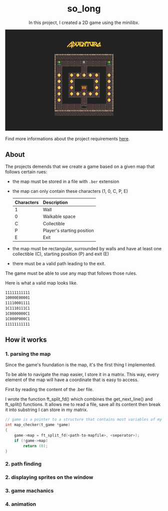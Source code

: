 <h1 align="center">so_long</h1>
<p align="center">In this project, I created a 2D game using the minilibx.</p>

![game preview](./documentation/preview.png)

Find more informations about the project requirements [here](./documentation/project_requirements.pdf).

## About

The projects demends that we create a game based on a given map that follows certain rues:
- the map must be stored in a file with <code>.ber</code> extension
- the map can only contain these characters (1, 0, C, P, E)

	| Characters| Description                |
	|    ---    |     ---                    |
	| 1         | Wall                       |
	| 0         | Walkable space             |
	| C         | Collectible                |
	| P         | Player's starting position |
	| E         | Exit                       |
- the map must be rectangular, surrounded by walls and have at least one collectible (C), starting position (P) and exit (E)
- there must be a valid path leading to the exit.

The game must be able to use any map that follows those rules.

Here is what a valid map looks like.
```bash
11111111111
10000E00001
11110001111
1C1110111C1
1C0000000C1
1C000P000C1
11111111111
```

## How it works
### 1. parsing the map
Since the game's foundation is the map, it's the first thing I implemented.

To be able to navigate the map easier, I store it in a matrix. This way, every element of the map will have a coordinate that is easy to access.

First by reading the content of the .ber file. 

I wrote the function ft_split_fd() which combines the get_next_line() and ft_split() functions. It allows me to read a file, save all its content then break it into substring I can store in my matrix.

```C
// game is a pointer to a structure that contains most variables of my game
int	map_checker(t_game *game)
{
	game->map = ft_split_fd(<path-to-mapfile>, <seperator>);
	if (!game->map)
		return (0);
}
```
### 2. path finding
### 2. displaying sprites on the window
### 3. game machanics
### 4. animation